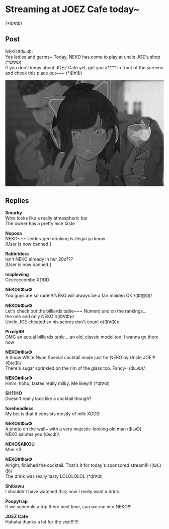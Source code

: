 # Streaming at JOEZ Cafe today~
(*Φ∀Φ)
## Post
NEKO#ΦωΦ:<br>
Yes ladies and germs~ Today, NEKO has come to play at uncle JOE's shop (\*Φ∀Φ)<br>
If you don't know about JOEZ Cafe yet, get you a\*\*\*\* in front of the screens and check this place out~~~ (\*Φ∀Φ)

![j0601.png](./attachments/j0601.png)
## Replies
**Smurky**<br>
Wow looks like a really atmospheric bar<br>
The owner has a pretty nice taste

**Noposa**<br>
NEKO~~~ Underaged drinking is illegal ya know<br>
[User is now banned.]

**Rabbitdora**<br>
Isn't NEKO already in her 20s???<br>
[User is now banned.]

**maplewing**<br>
Cccccccombo XDDD

**NEKO#ΦωΦ**<br>
You guys are so rude!!! NEKO will always be a fair maiden OK /(Φ皿Φ)/

**NEKO#ΦωΦ**<br>
Let's check out the billiards table~~~ Numero uno on the rankings... <br>
the one and only NEKO σ(Φ∀Φ)σ<br>
Uncle JOE cheated so his scores don't count σ(Φ∀Φ)σ

**Pixely99**<br>
OMG an actual billiards table... an old, classic model too. I wanna go there now

**NEKO#ΦωΦ**<br>
A Snow White Nyan Special cocktail made just for NEKO by Uncle JOE!!! (ΦωΦ)/<br>
There's sugar sprinkled on the rim of the glass too. Fancy~ (ΦωΦ)/

**NEKO#ΦωΦ**<br>
Hmm, hoho, tastes really milky. Me likey!!! (\*Φ∀Φ)

**SH11HO**<br>
Doesn't really look like a cocktail though?

**foreheadless**<br>
My bet is that it consists mostly of milk XDDD

**NEKO#ΦωΦ**<br>
A photo on the wall~ with a very majestic-looking old man (ΦωΦ)<br>
NEKO salutes you (ΦωΦ)\\

**NEKOSAIKOU**<br>
Moe <3

**NEKO#ΦωΦ**<br>
Alright, finished the cocktail. That's it for today's sponsored stream!!! /(Φ口Φ)/<br>
The drink was really tasty LOLOLOLOL (\*Φ∀Φ)

**Shibawu**<br>
I shouldn't have watched this; now I really want a drink...

**Poopytrap**<br>
If we schedule a trip there next time, can we run into NEKO!!!

**JOEZ Cafe**<br>
Hahaha thanks a lot for the visit!!!!!!

